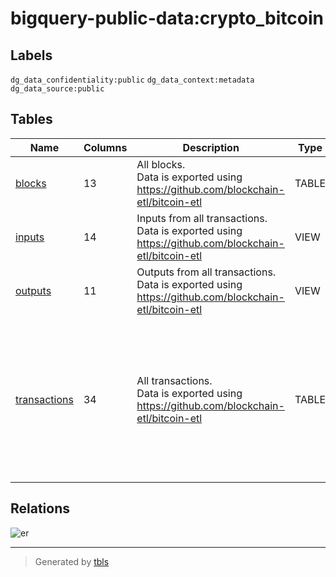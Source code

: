 # bigquery-public-data:crypto_bitcoin

## Labels

`dg_data_confidentiality:public` `dg_data_context:metadata` `dg_data_source:public`

## Tables

| Name | Columns | Description | Type | Labels |
| ---- | ------- | ------- | ---- | ------ |
| [blocks](blocks.md) | 13 | All blocks.<br />Data is exported using https://github.com/blockchain-etl/bitcoin-etl | TABLE |  |
| [inputs](inputs.md) | 14 | Inputs from all transactions.<br />Data is exported using https://github.com/blockchain-etl/bitcoin-etl | VIEW |  |
| [outputs](outputs.md) | 11 | Outputs from all transactions.<br />Data is exported using https://github.com/blockchain-etl/bitcoin-etl | VIEW |  |
| [transactions](transactions.md) | 34 | All transactions.<br />Data is exported using https://github.com/blockchain-etl/bitcoin-etl<br /> | TABLE | `dataplex-data-documentation-published-location:us-central1` `dataplex-data-documentation-published-project:vini-gcp-project` `dataplex-data-documentation-published-scan:ab8352e1e-6be2-4e7e-9083-c1412cbada9f` |

## Relations

![er](schema.svg)

---

> Generated by [tbls](https://github.com/k1LoW/tbls)

